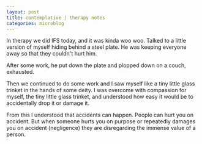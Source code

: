 ```yaml
---
layout: post
title: contemplative | therapy notes
categories: microblog
---
```


In therapy we did IFS today, and it was kinda woo woo. Talked to a little version of myself hiding behind a steel plate. He was keeping everyone away so that they couldn't hurt him.

After some work, he put down the plate and plopped down on a couch, exhausted.

Then we continued to do some work and I saw myself like a tiny little glass trinket in the hands of some deity. I was overcome with compassion for myself, the tiny little glass trinket, and understood how easy it would be to accidentally drop it or damage it. 

From this I understood that accidents can happen. People can hurt you on accident. But when someone hurts you on purpose or repeatedly damages you on accident (negligence) they are disregarding the immense value of a person.
